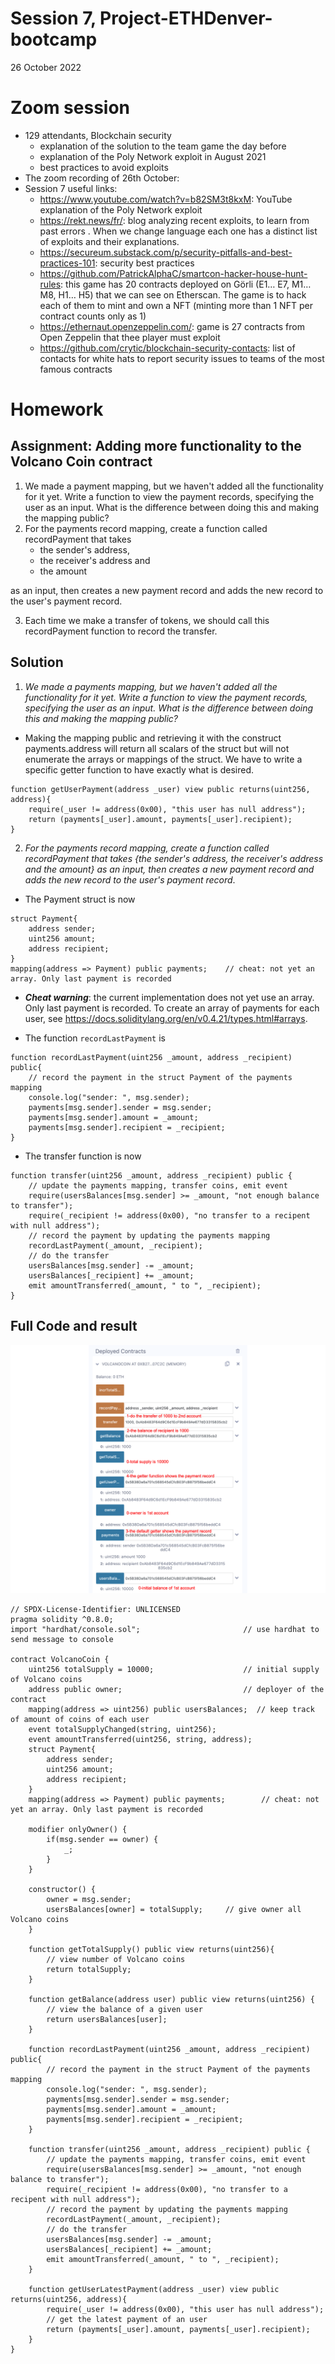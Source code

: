 # Session 7, Project-ETHDenver-bootcamp
26 October 2022
# Zoom session
* 129 attendants, Blockchain security
  * explanation of the solution to the team game the day before
  * explanation of the Poly Network exploit in August 2021
  * best practices to avoid exploits
* The zoom recording of 26th October: 
* Session 7 useful links:
    - https://www.youtube.com/watch?v=b82SM3t8kxM: YouTube explanation of the Poly Network exploit
    - https://rekt.news/fr/: blog analyzing recent exploits, to learn from past errors . When we change language each one has a distinct list of exploits and their explanations.
    - https://secureum.substack.com/p/security-pitfalls-and-best-practices-101: security best practices
    - https://github.com/PatrickAlphaC/smartcon-hacker-house-hunt-rules: this game has 20 contracts deployed on Görli (E1… E7, M1… M8, H1… H5) that we can see on Etherscan. The game is to hack each of them to mint and own a NFT (minting more than 1 NFT per contract counts only as 1)
    - https://ethernaut.openzeppelin.com/: game is 27 contracts from Open Zeppelin that thee player must exploit
    - https://github.com/crytic/blockchain-security-contacts: list of contacts for white hats to report security issues to teams of the most famous contracts


# Homework
## Assignment: Adding more functionality to the Volcano Coin contract
1. We made a payment mapping, but we haven't added all the functionality for it yet. Write a function to view the payment records, specifying the user as an input. What is the difference between doing this and making the mapping public?
2. For the payments record mapping, create a function called recordPayment that takes
    - the sender's address,
    - the receiver's address and
    - the amount

as an input, then creates a new payment record and adds the new record to the user's payment record.

3. Each time we make a transfer of tokens, we should call this recordPayment function to record the transfer.



## Solution
1.	*We made a payments mapping, but we haven't added all the functionality for it yet. Write a function to view the payment records, specifying the user as an input. What is the difference between doing this and making the mapping public?*
- Making the mapping public and retrieving it with the construct payments.address will return all scalars of the struct but will not enumerate the arrays or mappings of the struct. We have to write a specific getter function to have exactly what is desired.
```
function getUserPayment(address _user) view public returns(uint256, address){
    require(_user != address(0x00), "this user has null address");
    return (payments[_user].amount, payments[_user].recipient);
}

```
2.	*For the payments record mapping, create a function called recordPayment that takes {the sender's address, the receiver's address and the amount} as an input, then creates a new payment record and adds the new record to the user's payment record*.
- The Payment struct is now
```
struct Payment{
    address sender;
    uint256 amount;
    address recipient;
}
mapping(address => Payment) public payments;    // cheat: not yet an array. Only last payment is recorded

```
- ***Cheat warning***: the current implementation does not yet use an array. Only last payment is recorded. To create an array of payments for each user, see https://docs.soliditylang.org/en/v0.4.21/types.html#arrays.

- The function `recordLastPayment` is
```
function recordLastPayment(uint256 _amount, address _recipient) public{
    // record the payment in the struct Payment of the payments mapping
    console.log("sender: ", msg.sender);
    payments[msg.sender].sender = msg.sender;
    payments[msg.sender].amount = _amount;
    payments[msg.sender].recipient = _recipient;
}
```
-	The transfer function is now
```
function transfer(uint256 _amount, address _recipient) public {
    // update the payments mapping, transfer coins, emit event
    require(usersBalances[msg.sender] >= _amount, "not enough balance to transfer");
    require(_recipient != address(0x00), "no transfer to a recipent with null address");
    // record the payment by updating the payments mapping
    recordLastPayment(_amount, _recipient);
    // do the transfer
    usersBalances[msg.sender] -= _amount;
    usersBalances[_recipient] += _amount;
    emit amountTransferred(_amount, " to ", _recipient);
}
```
## Full Code and result
![screen shot of Remix](Solutions/homework7_solution.png)
```
// SPDX-License-Identifier: UNLICENSED
pragma solidity ^0.8.0;
import "hardhat/console.sol";                       // use hardhat to send message to console

contract VolcanoCoin {
    uint256 totalSupply = 10000;                    // initial supply of Volcano coins
    address public owner;                           // deployer of the contract
    mapping(address => uint256) public usersBalances;  // keep track of amount of coins of each user
    event totalSupplyChanged(string, uint256);
    event amountTransferred(uint256, string, address);
    struct Payment{
        address sender;
        uint256 amount;
        address recipient;
    }
    mapping(address => Payment) public payments;        // cheat: not yet an array. Only last payment is recorded

    modifier onlyOwner() {
        if(msg.sender == owner) {
            _;
        }
    }

    constructor() {
        owner = msg.sender;
        usersBalances[owner] = totalSupply;     // give owner all Volcano coins
    }

    function getTotalSupply() public view returns(uint256){
        // view number of Volcano coins
        return totalSupply;
    }

    function getBalance(address user) public view returns(uint256) {
        // view the balance of a given user
        return usersBalances[user];
    }

    function recordLastPayment(uint256 _amount, address _recipient) public{
        // record the payment in the struct Payment of the payments mapping
        console.log("sender: ", msg.sender);
        payments[msg.sender].sender = msg.sender;
        payments[msg.sender].amount = _amount;
        payments[msg.sender].recipient = _recipient;
    }

    function transfer(uint256 _amount, address _recipient) public {
        // update the payments mapping, transfer coins, emit event
        require(usersBalances[msg.sender] >= _amount, "not enough balance to transfer");
        require(_recipient != address(0x00), "no transfer to a recipent with null address");
        // record the payment by updating the payments mapping
        recordLastPayment(_amount, _recipient);
        // do the transfer
        usersBalances[msg.sender] -= _amount;
        usersBalances[_recipient] += _amount;
        emit amountTransferred(_amount, " to ", _recipient);
    }

    function getUserLatestPayment(address _user) view public returns(uint256, address){
        require(_user != address(0x00), "this user has null address");
        // get the latest payment of an user
        return (payments[_user].amount, payments[_user].recipient);
    }
}
```
